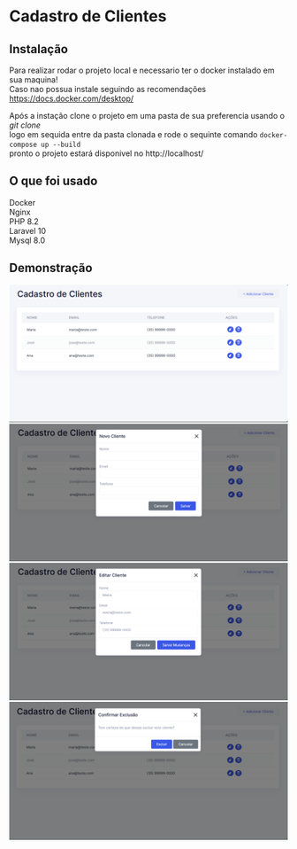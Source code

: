 # Cadastro de Clientes
## Instalação
Para realizar rodar o projeto local e necessario ter o docker instalado em sua maquina!\
Caso nao possua instale seguindo as recomendações https://docs.docker.com/desktop/

Após a instação clone o projeto em uma pasta de sua preferencia usando o *git clone*\
logo em sequida entre da pasta clonada e rode o sequinte comando
``docker-compose up --build ``\
pronto o projeto estará disponivel no http://localhost/

## O que foi usado
Docker\
Nginx\
PHP 8.2\
Laravel 10\
Mysql 8.0

## Demonstração
![App Screenshot](https://github.com/wellesjr/cadastro_de_clientes/blob/main/imagens/image1.png)
![App Screenshot](https://github.com/wellesjr/cadastro_de_clientes/blob/main/imagens/image2.png)
![App Screenshot](https://github.com/wellesjr/cadastro_de_clientes/blob/main/imagens/image3.png)
![App Screenshot](https://github.com/wellesjr/cadastro_de_clientes/blob/main/imagens/image4.png)
